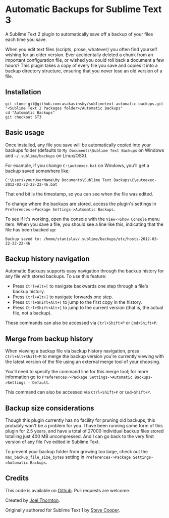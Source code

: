 Automatic Backups for Sublime Text 3
====================================

A Sublime Text 2 plugin to automatically save off a backup of your files each time you save.

When you edit text files (scripts, prose, whatever) you often find yourself wishing for an older version. Ever accidentally deleted a chunk from an important configuration file, or wished you could roll back a document a few hours? This plugin takes a copy of every file you save and copies it into a backup directory structure, ensuring that you never lose an old version of a file.


## Installation

 
    git clone git@github.com:asakasinsky/sublimetext-automatic-backups.git "<Sublime Text 2 Packages folder>/Automatic Backups"
    cd "Automatic Backups"
    git checkout ST3
    
## Basic usage

Once installed, any file you save will be automatically copied into your backups folder (defaults to `My Documents\Sublime Text Backups` on Windows and `~/.sublime/backups` on Linux/OSX).

For example, if you change `C:\autoexec.bat` on Windows, you'll get a backup saved somewhere like:

    C:\Users\yourUserName\My Documents\Sublime Text Backups\C\autoexec-2012-03-22-22-22-46.bat

That end bit is the timestamp, so you can see when the file was edited.

To change where the backups are stored, access the plugin's settings in `Preferences->Package Settings->Automatic Backups`.

To see if it's working, open the console with the `View->Show Console` menu item. When you save a file, you should see a line like this, indicating that the file has been backed up:

    Backup saved to: /home/stanislav/.sublime/backups/etc/hosts-2012-03-22-22-22-46


## Backup history navigation

Automatic Backups supports easy navigation through the backup history for any file with stored backups. To use this feature:

 * Press `Ctrl+Alt+[` to navigate backwards one step through a file's backup history.
 * Press `Ctrl+Alt+]` to navigate forwards one step.
 * Press `Ctrl+Shift+Alt+[` to jump to the first copy in the history.
 * Press `Ctrl+Shift+Alt+]` to jump to the current version (that is, the actual file, not a backup).

These commands can also be accessed via `Ctrl+Shift+P` or `Cmd+Shift+P`.


## Merge from backup history

When viewing a backup file via backup history navigation, press `Ctrl+Alt+Shift+M` to merge the backup version you're currently viewing with the latest version of the file using an external merge tool of your choosing.

You'll need to specify the command line for this merge tool; for more information go to `Preferences->Package Settings->Automatic Backups->Settings - Default`.

This command can also be accessed via `Ctrl+Shift+P` or `Cmd+Shift+P`.


## Backup size considerations

Though this plugin currently has no facility for pruning old backups, this probably won't be a problem for you. I have been running some form of this plugin for 2.5 years, and have a total of 27000 individual backup files stored totalling just 400 MB uncompressed. And I can go back to the very first version of any file I've edited in Sublime Text.

To prevent your backup folder from growing too large, check out the `max_backup_file_size_bytes` setting in `Preferences->Package Settings->Automatic Backups`.


## Credits

This code is available on [Github][0]. Pull requests are welcome.

Created by [Joel Thornton][3].

Originally authored for Sublime Text 1 by [Steve Cooper][2].

 [0]: https://github.com/joelpt/sublimetext-automatic-backups
 [1]: http://wbond.net/sublime_packages/package_control
 [2]: http://stevecooper.org/
 [3]: mailto:sublime@joelpt.net


